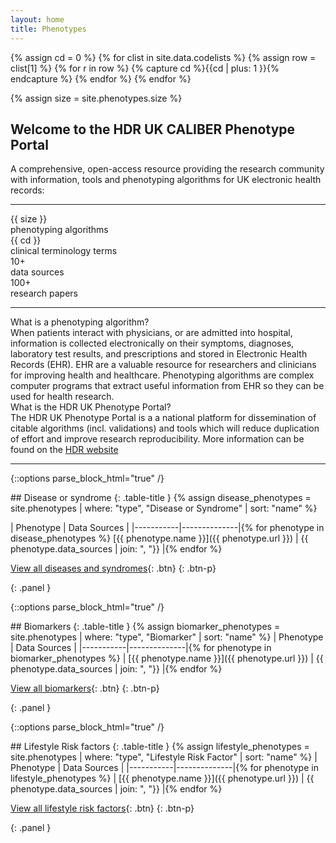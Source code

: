 ```yaml
---
layout: home
title: Phenotypes
---
```


<!-- Count the total number of terms and the total number of phenotypes -->
{% assign cd = 0 %}
{% for clist in site.data.codelists %}
        {% assign row = clist[1] %}
        {% for r in row %}
            {% capture cd %}{{cd | plus: 1 }}{% endcapture %}
        {% endfor %}
{% endfor %}

{% assign size = site.phenotypes.size %}

## Welcome to the HDR UK CALIBER Phenotype Portal
A comprehensive, open-access resource providing the research community with information, tools and phenotyping algorithms for UK electronic health records:

<hr class="hr">

<div class="container">
    <div class="row mt-4">
            <div class="col-sm-1">
        </div>
            <div class="col-sm-2 text-style-center">
                <div class="text-size-xxlarge text-color-medium">
                            {{ size }}
                            </div>
                <div class="text-size-small text-color-rich">
                    phenotyping algorithms
                </div>
            </div>
            <div class="col-sm-2 text-style-center">
                <div class="text-size-xxlarge text-color-medium">
                            {{ cd }}
                            </div>
                <div class="text-size-small text-color-rich">
                    clinical terminology terms
                </div>
            </div>
            <div class="col-sm-2 text-style-center">
                <div class="text-size-xxlarge text-color-medium">
                            10+
                            </div>
                <div class="text-size-small text-color-rich">
                    data sources
                </div>
            </div>
            <div class="col-sm-2 text-style-center">
                <div class="text-size-xxlarge text-color-medium">
                            100+
                            </div>
                <div class="text-size-small text-color-rich">
                    research papers
                </div>
            </div>
    </div>
</div>

<hr class="hr mt-4">

<div class="row">
<div class="col-sm-99 text-style-center">
<div class="text-size-xlarge text-color-medium">What is a phenotyping algorithm?</div> 
    <div class="text-size-small text-color-rich">
When patients interact with physicians, or are admitted into hospital, information is collected electronically on their symptoms, diagnoses, laboratory test results, and prescriptions and stored in Electronic Health Records (EHR). EHR are a valuable resource for researchers and clinicians for improving health and healthcare. Phenotyping algorithms are complex computer programs that extract useful information from EHR so they can be used for health research.</div>
</div>

<div class="col-sm-99 text-style-center">
<div class="text-size-xlarge text-color-medium">What is the HDR UK Phenotype Portal?</div> 
    <div class="text-size-small text-color-rich">
The HDR UK Phenotype Portal is a a national platform for dissemination of citable algorithms (incl. validations) and tools which will reduce duplication of effort and improve research reproducibility. More information can be found on the <a href="https://www.hdruk.ac.uk/projects/national-phenomics-resource/">HDR website</a></div>
</div>
</div>

<hr class="hr mt-4">

{::options parse_block_html="true" /}
<div>
## Disease or syndrome
{: .table-title }
{% assign disease_phenotypes = site.phenotypes | where: "type", "Disease or Syndrome" | sort: "name" %}

| Phenotype | Data Sources |
|-----------|--------------|{% for phenotype in disease_phenotypes %}
[{{ phenotype.name }}]({{ phenotype.url }}) | {{ phenotype.data_sources | join: ", "}} |{% endfor %}

[View all diseases and syndromes](/disease-or-syndrome){: .btn}
{: .btn-p}
</div>
{: .panel }


{::options parse_block_html="true" /}
<div>
## Biomarkers
{: .table-title }
{% assign biomarker_phenotypes = site.phenotypes | where: "type", "Biomarker" | sort: "name" %}
| Phenotype | Data Sources |
|-----------|--------------|{% for phenotype in biomarker_phenotypes %}
| [{{ phenotype.name }}]({{ phenotype.url }}) | {{ phenotype.data_sources | join: ", "}} |{% endfor %}

[View all biomarkers](/biomarkers){: .btn}
{: .btn-p}
</div>
{: .panel }


{::options parse_block_html="true" /}
<div>
## Lifestyle Risk factors
{: .table-title }
{% assign lifestyle_phenotypes = site.phenotypes | where: "type", "Lifestyle Risk Factor" | sort: "name" %}
| Phenotype | Data Sources |
|-----------|--------------|{% for phenotype in lifestyle_phenotypes %}
| [{{ phenotype.name }}]({{ phenotype.url }}) | {{ phenotype.data_sources | join: ", "}} |{% endfor %}

[View all lifestyle risk factors](/lifestyle-risk-factors){: .btn}
{: .btn-p}
</div>
{: .panel }